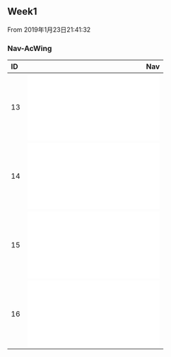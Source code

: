 ## Week1
From 2019年1月23日21:41:32

### Nav-AcWing
| ID   |                                Nav                                           |
| :----| ----------------------------------------------------------------------------:|
| 13   | ![duplicateInArray](1/duplicateInArray.md)                                   |
| 14   | ![duplicateInArray](2/duplicateInArray.md)                                   |
| 15   | ![searchArray](3/searchArray.md)                                             |
| 16   | ![replaceSpaces](4/replaceSpaces.md)                                         |
